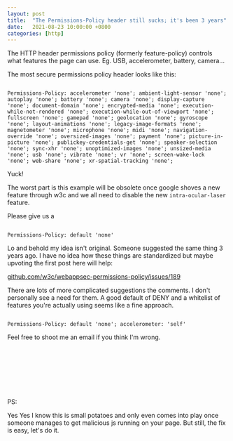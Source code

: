 ```yaml
---
layout: post
title:  "The Permissions-Policy header still sucks; it's been 3 years"
date:   2021-08-23 10:00:00 +0800
categories: [http]
---
```


The HTTP header permissions policy (formerly feature-policy) controls what features the page can use. Eg. USB, accelerometer, battery, camera...

The most secure permissions policy header looks like this:

<code> 
Permissions-Policy: accelerometer 'none'; ambient-light-sensor 'none'; autoplay 'none'; battery 'none'; camera 'none'; display-capture 'none'; document-domain 'none'; encrypted-media 'none'; execution-while-not-rendered 'none'; execution-while-out-of-viewport 'none'; fullscreen 'none'; gamepad 'none'; geolocation 'none'; gyroscope 'none'; layout-animations 'none'; legacy-image-formats 'none'; magnetometer 'none'; microphone 'none'; midi 'none'; navigation-override 'none'; oversized-images 'none'; payment 'none'; picture-in-picture 'none'; publickey-credentials-get 'none'; speaker-selection 'none'; sync-xhr 'none'; unoptimized-images 'none'; unsized-media 'none'; usb 'none'; vibrate 'none'; vr 'none'; screen-wake-lock 'none'; web-share 'none'; xr-spatial-tracking 'none';
</code>

Yuck!

The worst part is this example will be obsolete once google shoves a new feature through w3c and we all need to disable the new
`intra-ocular-laser` feature.

Please give us a

<code>
Permissions-Policy: default 'none'
</code>

Lo and behold my idea isn't original. Someone suggested the same thing 3 years ago.
I have no idea how these things are standardized but maybe upvoting the first post here will help:

[github.com/w3c/webappsec-permissions-policy/issues/189](https://github.com/w3c/webappsec-permissions-policy/issues/189)

There are lots of more complicated suggestions the comments. I don't personally see a need for them.
A good default of DENY and a whitelist of features you're actually using seems like a fine approach.

<code>
Permissions-Policy: default 'none'; accelerometer: 'self'
</code>

Feel free to shoot me an email if you think I'm wrong.

<br/><br/><br/>
<br/><br/><br/>


PS:

Yes Yes I know this is small potatoes and only even comes into play once someone manages to get malicious js running
on your page. But still, the fix is easy, let's do it.